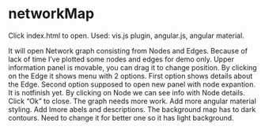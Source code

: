 # networkMap
Click index.html to open.
Used: vis.js plugin, angular.js, angular material.

It will open Network graph consisting from Nodes and Edges. 
Because of lack of time I’ve plotted  some nodes and edges for demo only.
Upper information panel is movable, you can drag it to change position.
By clicking on the Edge it shows menu with 2 options. First option shows details about the Edge. Second option supposed to open new panel with node expantion. It is notfinish yet. 
By clicking on Node we can see info with Node details. Click “Ok” to close.
The graph needs more work. Add more angular material styling. Add lmore abels and descriptions. The background map has to dark contours. Need to change it for better one so it has light background. 

